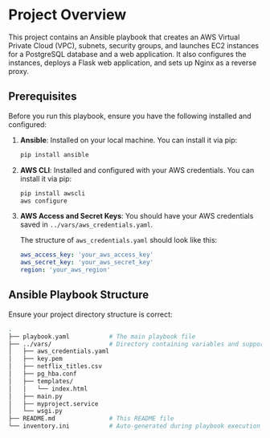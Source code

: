 # Project Overview

This project contains an Ansible playbook that creates an AWS Virtual Private Cloud (VPC), subnets, security groups, and launches EC2 instances for a PostgreSQL database and a web application. It also configures the instances, deploys a Flask web application, and sets up Nginx as a reverse proxy.

## Prerequisites

Before you run this playbook, ensure you have the following installed and configured:

1. **Ansible**: Installed on your local machine. You can install it via pip:

    ```bash
    pip install ansible
    ```

2. **AWS CLI**: Installed and configured with your AWS credentials. You can install it via pip:

    ```bash
    pip install awscli
    aws configure
    ```

3. **AWS Access and Secret Keys**: You should have your AWS credentials saved in `../vars/aws_credentials.yaml`.

    The structure of `aws_credentials.yaml` should look like this:

    ```yaml
    aws_access_key: 'your_aws_access_key'
    aws_secret_key: 'your_aws_secret_key'
    region: 'your_aws_region'
    ```

## Ansible Playbook Structure

Ensure your project directory structure is correct:

```bash
.
├── playbook.yaml           # The main playbook file
├── ../vars/                # Directory containing variables and supporting files
│   ├── aws_credentials.yaml
│   ├── key.pem
│   ├── netflix_titles.csv
│   ├── pg_hba.conf
│   ├── templates/
│   │   └── index.html
│   ├── main.py
│   ├── myproject.service
│   └── wsgi.py
├── README.md               # This README file
└── inventory.ini           # Auto-generated during playbook execution

